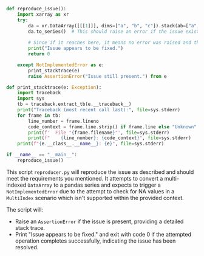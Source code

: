 ```python
def reproduce_issue():
    import xarray as xr
    try:
        da = xr.DataArray([[[1]]], dims=["a", "b", "c"]).stack(ab=["a", "b"])
        da.to_series()  # This should raise an error if the issue exists
        
        # Since if it reaches here, it means no error was raised and the issue is fixed
        print("Issue appears to be fixed.")
        return 0

    except NotImplementedError as e:
        print_stacktrace(e)
        raise AssertionError("Issue still present.") from e

def print_stacktrace(e: Exception):
    import traceback
    import sys
    tb = traceback.extract_tb(e.__traceback__)
    print("Traceback (most recent call last):", file=sys.stderr)
    for frame in tb:
        line_number = frame.lineno
        code_context = frame.line.strip() if frame.line else "Unknown"
        print(f'  File "{frame.filename}"', file=sys.stderr)
        print(f"    {line_number}: {code_context}", file=sys.stderr)
    print(f"{e.__class__.__name__}: {e}", file=sys.stderr)

if __name__ == "__main__":
    reproduce_issue()
```

This script `reproducer.py` will reproduce the issue as described and should meet the requirements you mentioned. It attempts to convert a multi-indexed `DataArray` to a pandas series and expects to trigger a `NotImplementedError` due to the attempt to check for NA values in a `MultiIndex` scenario which isn't supported within the provided context.

The script will:
- Raise an `AssertionError` if the issue is present, providing a detailed stack trace.
- Print "Issue appears to be fixed." and exit with code 0 if the attempted operation completes successfully, indicating the issue has been resolved.